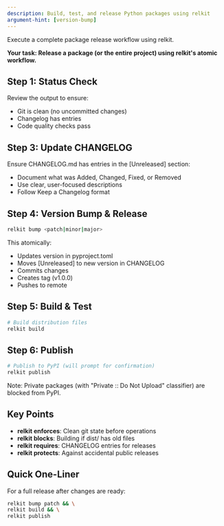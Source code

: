 ```yaml
---
description: Build, test, and release Python packages using relkit
argument-hint: [version-bump]
---
```


Execute a complete package release workflow using relkit.

**Your task: Release a package (or the entire project) using relkit's atomic workflow.**

## Step 1: Status Check

Review the output to ensure:
- Git is clean (no uncommitted changes)
- Changelog has entries
- Code quality checks pass

## Step 3: Update CHANGELOG

Ensure CHANGELOG.md has entries in the [Unreleased] section:
- Document what was Added, Changed, Fixed, or Removed
- Use clear, user-focused descriptions
- Follow Keep a Changelog format

## Step 4: Version Bump & Release

```bash
relkit bump <patch|minor|major>
```

This atomically:
- Updates version in pyproject.toml
- Moves [Unreleased] to new version in CHANGELOG
- Commits changes
- Creates tag (v1.0.0)
- Pushes to remote

## Step 5: Build & Test

```bash
# Build distribution files
relkit build
```

## Step 6: Publish

```bash
# Publish to PyPI (will prompt for confirmation)
relkit publish
```

Note: Private packages (with "Private :: Do Not Upload" classifier) are blocked from PyPI.

## Key Points

- **relkit enforces**: Clean git state before operations
- **relkit blocks**: Building if dist/ has old files
- **relkit requires**: CHANGELOG entries for releases
- **relkit protects**: Against accidental public releases

## Quick One-Liner

For a full release after changes are ready:
```bash
relkit bump patch && \
relkit build && \
relkit publish
```
